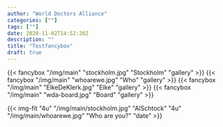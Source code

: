 ```yaml
---
author: "World Doctors Alliance"
categories: [""]
tags: [""]
date: 2020-11-02T14:52:28Z
description: ""
title: "Testfancybox"
draft: true
---
```


{{< fancybox "/img/main" "stockholm.jpg" "Stockholm" "gallery" >}}
{{< fancybox "/img/main" "whoarewe.jpg" "Who" "gallery" >}}
{{< fancybox "/img/main" "ElkeDeKlerk.jpg" "Elke" "gallery" >}}
{{< fancybox "/img/main" "wda-board.jpg" "Board" "gallery" >}}



{{< img-fit
        "4u" "/img/main/stockholm.jpg" "AlSchtock"
        "4u" "/img/main/whoarewe.jpg" "Who are you?"
        "date" >}}
        
